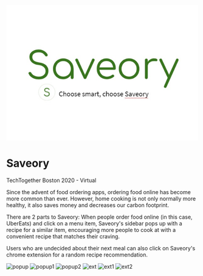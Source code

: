 ![thumbnail](/demo/thumbnail.jpg)
</br>
# Saveory
TechTogether Boston 2020 - Virtual

Since the advent of food ordering apps, ordering food online has become more common than ever. However, home cooking is not only normally more healthy, it also saves money and decreases our carbon footprint.

There are 2 parts to Saveory: 
When people order food online (in this case, UberEats) and click on a menu item, Saveory's sidebar pops up with a recipe for a similar item, encouraging more people to cook at with a convenient recipe that matches their craving.

Users who are undecided about their next meal can also click on Saveory's chrome extension for a random recipe recommendation.

![popup](/demo/side_popup)
![popup1](/demo/side_popup1)
![popup2](/demo/side_popup2)
![ext](/demo/extension_popup)
![ext1](/demo/extension_popup1)
![ext2](/demo/extension_popup2)

